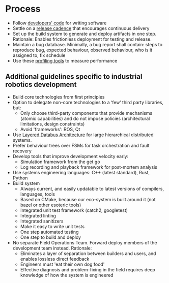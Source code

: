 # Process

- Follow [developers' code](developers_code.md) for writing software
- Settle on a [release cadence](release_cadence.md) that encourages continuous delivery
- Set up the build system to generate and deploy artifacts in one step. Rationale: Enables frictionless deployment for testing and release.
- Maintain a bug database. Minimally, a bug report shall contain: steps to reproduce bug, expected behaviour, observed behaviour, who is it assigned to, fix schedule
- Use these [profiling tools](profiling.md) to measure performance

## Additional guidelines specific to industrial robotics development

- Build core technologies from first principles
- Option to delegate non-core technologies to a ‘few’ third party libraries, but:
  - Only choose third-party components that provide mechanisms (atomic capabilities) and do not impose policies (architectural limitations, design constraints) 
  - Avoid 'frameworks': ROS, Qt
- Use [Layered Databus Architecture](lda.md) for large hierarchical distributed systems.
- Prefer behaviour trees over FSMs for task orchestration and fault recovery
- Develop tools that improve development velocity early:
  - Simulation framework from the get go
  - Log recording and playback framework for post-mortem analysis
- Use systems engineering languages: C++ (latest standard), Rust, Python
- Build system
  - Always current, and easily updatable to latest versions of compilers, languages, tools
  - Based on CMake, because our eco-system is built around it (not bazel or other esoteric tools)
  - Integrated unit test framework (catch2, googletest)
  - Integrated linting
  - Integrated sanitizers
  - Make it easy to write unit tests
  - One step automated testing
  - One step to build and deploy
- No separate Field Operations Team. Forward deploy members of the development team instead. Rationale:
  - Eliminates a layer of separation between builders and users, and enables lossless direct feedback
  - Engineers must 'eat their own dog food'
  - Effective diagnosis and problem-fixing in the field requires deep knowledge of how the system is engineered
  
